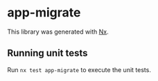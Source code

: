 # app-migrate

This library was generated with [Nx](https://nx.dev).

## Running unit tests

Run `nx test app-migrate` to execute the unit tests.
